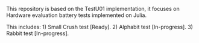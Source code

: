 This repository is based on the TestU01 implementation, it focuses on Hardware evaluation battery tests implemented on Julia.

This includes:
	1) Small Crush test	[Ready].
	2) Alphabit test	[In-progress].
	3) Rabbit test 		[In-progress].


